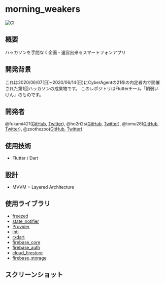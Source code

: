 # morning_weakers

![CI](https://img.shields.io/badge/build-passing-brightgreen)

## 概要

ハッカソンを手間なく企画・運営出来るスマートフォンアプリ

## 開発背景

これは2020/06/07(日)~2020/06/14(日)にCyberAgentの21卒の内定者内で開催された第1回ハッカソンの成果物です。
このレポジトリはFlutterチーム「朝弱いけん」のものです。

## 開発者
@fukami421([GitHub](https://github.com/fukami421), [Twitter](https://twitter.com/ryu1_ryu421)), @ho2ri2s([GitHub](https://github.com/ho2ri2s), [Twitter](https://twitter.com/hohohoris)), @tomu28([GitHub](https://github.com/fukami421), [Twitter]()), @zoothezoo([GitHub](https://github.com/zoothezoo), [Twitter](https://twitter.com/zoothezoo_pro))

## 使用技術
- Flutter / Dart

## 設計
- MVVM + Layered Architecture

## 使用ライブラリ
- [freezed](https://pub.dev/packages/freezed)
- [state_notifier](https://pub.dev/packages/state_notifier)
- [Provider](https://pub.dev/packages/provider)
- [intl](https://pub.dev/packages/intl)
- [rxdart](https://pub.dev/packages/rxdart)
- [firebase_core](https://pub.dev/packages/firebase_core)
- [firebase_auth](https://pub.dev/packages/firebase_auth)
- [cloud_firestore](https://pub.dev/packages/cloud_firestore)
- [firebase_storage](https://pub.dev/packages/firebase_storage)

## スクリーンショット
